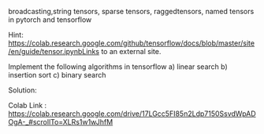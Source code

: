 broadcasting,string tensors, sparse tensors, raggedtensors,  named tensors in pytorch and tensorflow

Hint: https://colab.research.google.com/github/tensorflow/docs/blob/master/site/en/guide/tensor.ipynbLinks to an external site.

Implement the following algorithms in tensorflow
a) linear search
b) insertion sort
c) binary search

Solution: 

Colab Link : https://colab.research.google.com/drive/17LGcc5FI85n2Ldp7150SsvdWpADOgA-_#scrollTo=XLRs1w1wJhfM
